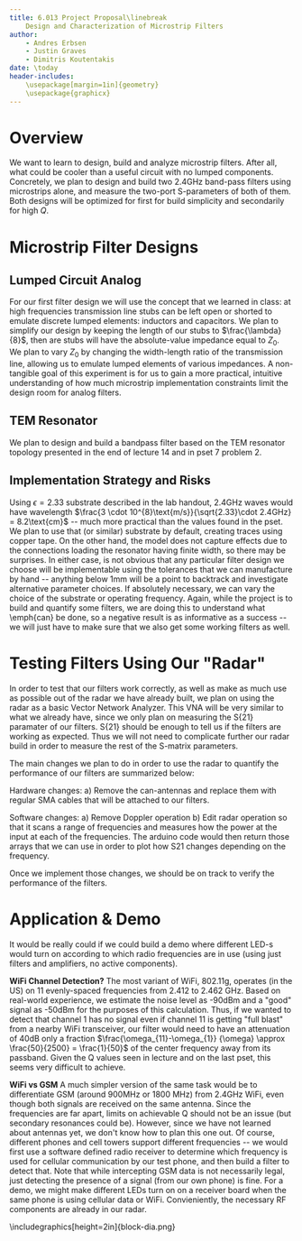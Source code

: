 ```yaml
---
title: 6.013 Project Proposal\linebreak
	Design and Characterization of Microstrip Filters
author: 
	- Andres Erbsen
	- Justin Graves
	- Dimitris Koutentakis
date: \today
header-includes:
	\usepackage[margin=1in]{geometry}
	\usepackage{graphicx}
---
```


# Overview

We want to learn to design, build and analyze microstrip filters. After all,
what could be cooler than a useful circuit with no lumped components.
Concretely, we plan to design and build two 2.4GHz band-pass filters using
microstrips alone, and measure the two-port S-parameters of both of them. Both
designs will be optimized for first for build simplicity and secondarily for high $Q$.

# Microstrip Filter Designs

## Lumped Circuit Analog

For our first filter design we will use the concept that we learned in class: at
high frequencies transmission line stubs can be left open or shorted to emulate
discrete lumped elements: inductors and capacitors. We plan to simplify our
design by keeping the length of our stubs to $\frac{\lambda}{8}$, then are stubs
will have the absolute-value impedance equal to $Z_{0}$. We plan to vary $Z_0$
by changing the width-length ratio of the transmission line, allowing us to emulate lumped
elements of various impedances. A non-tangible goal of this experiment is for us
to gain a more practical, intuitive understanding of how much microstrip
implementation constraints limit the design room for analog filters.

## TEM Resonator

We plan to design and build a bandpass filter based on the TEM resonator
topology presented in the end of lecture 14 and in pset 7 problem 2.

## Implementation Strategy and Risks

Using $\epsilon=2.33$ substrate described in the lab handout, 2.4GHz waves would
have wavelength $\frac{3 \cdot 10^{8}\text{m/s}}{\sqrt{2.33}\cdot 2.4GHz} =
8.2\text{cm}$ -- much more practical than the values found in the pset. We plan
to use that (or similar) substrate by default, creating traces using copper
tape.  On the other hand, the model does not capture effects due to the
connections loading the resonator having finite width, so there may be
surprises.  In either case, is not obvious that any particular filter design we
choose will be implementable using the tolerances that we can manufacture by
hand -- anything below 1mm will be a point to backtrack and investigate
alternative parameter choices. If absolutely necessary, we can vary the choice
of the substrate or operating frequency.  Again, while the project is to build
and quantify some filters, we are doing this to understand what \emph{can} be
done, so a negative result is as informative as a success -- we will just have
to make sure that we also get some working filters as well.

# Testing Filters Using Our "Radar"
In order to test that our filters work correctly, as well as make as much use as possible out of the radar we have already built, we plan on using the radar as a basic Vector Network Analyzer.  This VNA will be very similar to what we already have, since we only plan on measuring the S{21} paramater of our filters. S{21} should be enough to tell us if the filters are working as expected. Thus we will not need to complicate further our radar build in order to measure the rest of the S-matrix parameters. 

The main changes we plan to do in order to use the radar to quantify the performance of our filters are summarized below:

Hardware changes:
a) Remove the can-antennas and replace them with regular SMA cables that will be attached to our filters.

Software changes:
a) Remove Doppler operation
b) Edit radar operation so that it scans a range of frequencies and measures how the power at the input at each of the frequencies. The arduino code would then return those arrays that we can use in order to plot how S21 changes depending on the frequency.

Once we implement those changes, we should be on track to verify the performance of the filters.


# Application \& Demo

It would be really could if we could build a demo where different LED-s would
turn on according to which radio frequencies are in use (using just filters and
amplifiers, no active components). 

**WiFi Channel Detection?** The most variant of WiFi, 802.11g, operates (in the
US) on 11 evenly-spaced frequencies from 2.412 to 2.462 GHz. Based on real-world
experience, we estimate the noise level as -90dBm and a "good" signal as -50dBm
for the purposes of this calculation. Thus, if we wanted to detect that channel
1 has no signal even if channel 11 is getting "full blast" from a nearby WiFi
transceiver, our filter would need to have an attenuation of 40dB only a
fraction $\frac{\omega_{11}-\omega_{1}} {\omega} \approx \frac{50}{2500} =
\frac{1}{50}$ of the center frequency away from its passband. Given the Q values
seen in lecture and on the last pset, this seems very difficult to achieve.

**WiFi vs GSM** A much simpler version of the same task would be to
differentiate GSM (around 900MHz or 1800 MHz) from 2.4GHz WiFi, even though both
signals are received on the same antenna. Since the frequencies are far apart,
limits on achievable Q should not be an issue (but secondary resonances could
be). However, since we have not learned about antennas yet, we don't know how to
plan this one out. Of course, different phones and cell towers support different
frequencies --  we would first use a software defined radio receiver to
determine which frequency is used for cellular communication by our test phone,
and then build a filter to detect that. Note that while intercepting GSM data is
not necessarily legal, just detecting the presence of a signal (from our own
phone) is fine. For a demo, we might make different LEDs turn on on a receiver
board when the same phone is using cellular data or WiFi.  Convieniently, the
necessary RF components are already in our radar.

\includegraphics[height=2in]{block-dia.png}
